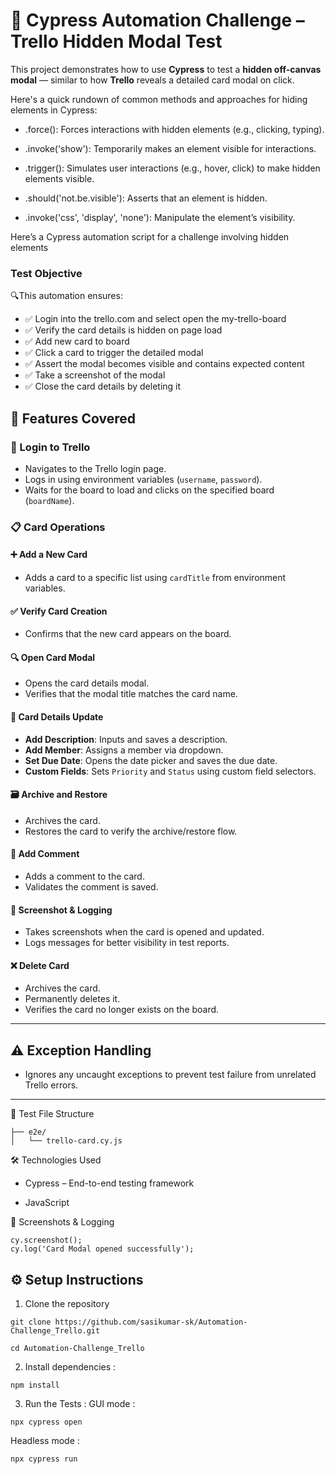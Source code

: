 # 🚀 Cypress Automation Challenge – Trello Hidden Modal Test

This project demonstrates how to use **Cypress** to test a **hidden off-canvas modal** — similar to how **Trello** reveals a detailed card modal on click.

Here's a quick rundown of common methods and approaches for hiding elements in Cypress:

- .force(): Forces interactions with hidden elements (e.g., clicking, typing).

- .invoke('show'): Temporarily makes an element visible for interactions.

- .trigger(): Simulates user interactions (e.g., hover, click) to make hidden elements visible.

- .should('not.be.visible'): Asserts that an element is hidden.

- .invoke('css', 'display', 'none'): Manipulate the element’s visibility.

Here’s a Cypress automation script for a challenge involving hidden elements 

### Test Objective
🔍This automation ensures:
- ✅ Login into the trello.com and select open the my-trello-board
- ✅ Verify the card details is hidden on page load
- ✅ Add new card to board
- ✅ Click a card to trigger the detailed modal
- ✅ Assert the modal becomes visible and contains expected content
- ✅ Take a screenshot of the modal
- ✅ Close the card details by deleting it

## 🚀 Features Covered

### 🔐 Login to Trello
- Navigates to the Trello login page.
- Logs in using environment variables (`username`, `password`).
- Waits for the board to load and clicks on the specified board (`boardName`).

### 📋 Card Operations

#### ➕ Add a New Card
- Adds a card to a specific list using `cardTitle` from environment variables.

#### ✅ Verify Card Creation
- Confirms that the new card appears on the board.

#### 🔍 Open Card Modal
- Opens the card details modal.
- Verifies that the modal title matches the card name.

#### 📝 Card Details Update
- **Add Description**: Inputs and saves a description.
- **Add Member**: Assigns a member via dropdown.
- **Set Due Date**: Opens the date picker and saves the due date.
- **Custom Fields**: Sets `Priority` and `Status` using custom field selectors.

#### 🗃️ Archive and Restore
- Archives the card.
- Restores the card to verify the archive/restore flow.

#### 💬 Add Comment
- Adds a comment to the card.
- Validates the comment is saved.

#### 📸 Screenshot & Logging
- Takes screenshots when the card is opened and updated.
- Logs messages for better visibility in test reports.

#### ❌ Delete Card
- Archives the card.
- Permanently deletes it.
- Verifies the card no longer exists on the board.

---

## ⚠️ Exception Handling
- Ignores any uncaught exceptions to prevent test failure from unrelated Trello errors.

---


🧾 Test File Structure
```cypress/
├── e2e/
│   └── trello-card.cy.js
```
🛠️ Technologies Used

- Cypress – End-to-end testing framework

- JavaScript 

📸 Screenshots & Logging
```
cy.screenshot();
cy.log('Card Modal opened successfully');
```
## ⚙️ Setup Instructions

1. Clone the repository

```
git clone https://github.com/sasikumar-sk/Automation-Challenge_Trello.git

cd Automation-Challenge_Trello
```

2. Install dependencies :
```
npm install
```
3. Run the Tests :
GUI mode :
```
npx cypress open
```
Headless mode : 
```
npx cypress run
```

